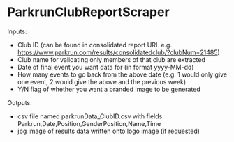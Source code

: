 # ParkrunClubReportScraper

Inputs:
- Club ID (can be found in consolidated report URL e.g. https://www.parkrun.com/results/consolidatedclub/?clubNum=21485)
- Club name for validating only members of that club are extracted
- Date of final event you want data for (in format yyyy-MM-dd)
- How many events to go back from the above date (e.g. 1 would only give one event, 2 would give the above and the previous week)
- Y/N flag of whether you want a branded image to be generated 

Outputs:
- csv file named parkrunData_ClubID.csv with fields Parkrun,Date,Position,GenderPosition,Name,Time
- jpg image of results data written onto logo image (if requested)
